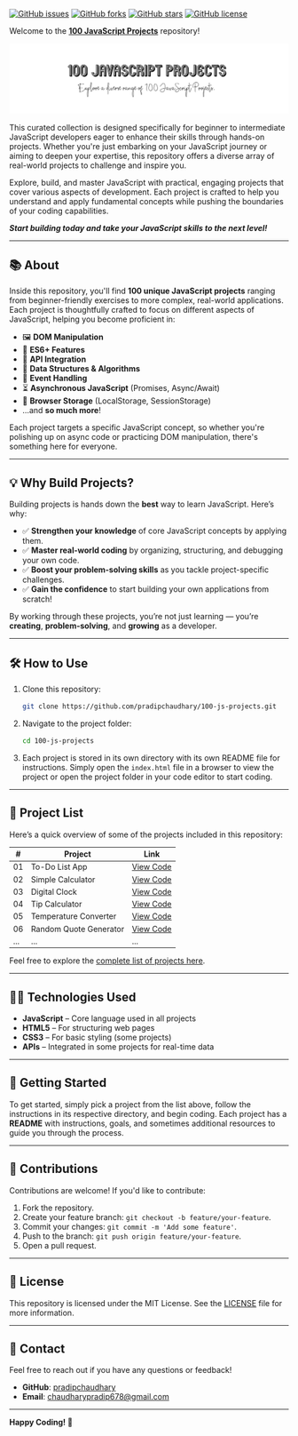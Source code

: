 [![GitHub issues](https://img.shields.io/github/issues/pradipchaudhary/100-js-projects)](https://github.com/pradipchaudhary/100-js-projects/issues)
[![GitHub forks](https://img.shields.io/github/forks/pradipchaudhary/100-js-projects)](https://github.com/pradipchaudhary/100-js-projects/network)
[![GitHub stars](https://img.shields.io/github/stars/pradipchaudhary/100-js-projects)](https://github.com/pradipchaudhary/100-js-projects/stargazers)
[![GitHub license](https://img.shields.io/github/license/pradipchaudhary/100-js-projects)](https://github.com/pradipchaudhary/100-js-projects/blob/main/LICENSE)

Welcome to the **[100 JavaScript Projects](https://100jsproject.vercel.app/)** repository!

![JavaScript Projects](./screen.png)

This curated collection is designed specifically for beginner to intermediate JavaScript developers eager to enhance their skills through hands-on projects. Whether you're just embarking on your JavaScript journey or aiming to deepen your expertise, this repository offers a diverse array of real-world projects to challenge and inspire you.

Explore, build, and master JavaScript with practical, engaging projects that cover various aspects of development. Each project is crafted to help you understand and apply fundamental concepts while pushing the boundaries of your coding capabilities.

**_Start building today and take your JavaScript skills to the next level!_**

---

## 📚 About

Inside this repository, you'll find **100 unique JavaScript projects** ranging from beginner-friendly exercises to more complex, real-world applications. Each project is thoughtfully crafted to focus on different aspects of JavaScript, helping you become proficient in:

-   🖼️ **DOM Manipulation**
-   🌟 **ES6+ Features**
-   🔗 **API Integration**
-   🧩 **Data Structures & Algorithms**
-   🎯 **Event Handling**
-   ⏳ **Asynchronous JavaScript** (Promises, Async/Await)
-   💾 **Browser Storage** (LocalStorage, SessionStorage)
-   ...and **so much more**!

Each project targets a specific JavaScript concept, so whether you're polishing up on async code or practicing DOM manipulation, there's something here for everyone.

---

## 💡 Why Build Projects?

Building projects is hands down the **best** way to learn JavaScript. Here’s why:

-   ✅ **Strengthen your knowledge** of core JavaScript concepts by applying them.
-   ✅ **Master real-world coding** by organizing, structuring, and debugging your own code.
-   ✅ **Boost your problem-solving skills** as you tackle project-specific challenges.
-   ✅ **Gain the confidence** to start building your own applications from scratch!

By working through these projects, you’re not just learning — you’re **creating**, **problem-solving**, and **growing** as a developer.

---

## 🛠️ How to Use

1. Clone this repository:

    ```bash
    git clone https://github.com/pradipchaudhary/100-js-projects.git
    ```

2. Navigate to the project folder:

    ```bash
    cd 100-js-projects
    ```

3. Each project is stored in its own directory with its own README file for instructions. Simply open the `index.html` file in a browser to view the project or open the project folder in your code editor to start coding.

---

## 📝 Project List

Here’s a quick overview of some of the projects included in this repository:

| #   | Project                | Link                                                                                              |
| --- | ---------------------- | ------------------------------------------------------------------------------------------------- |
| 01  | To-Do List App         | [View Code](https://github.com/pradipchaudhary/100-js-projects/tree/master/01-To-Do%20List%20App) |
| 02  | Simple Calculator      | [View Code](https://github.com/pradipchaudhary/100-js-projects/simple-calculator)                 |
| 03  | Digital Clock          | [View Code](https://github.com/pradipchaudhary/100-js-projects/digital-clock)                     |
| 04  | Tip Calculator         | [View Code](https://github.com/pradipchaudhary/100-js-projects/tip-calculator)                    |
| 05  | Temperature Converter  | [View Code](https://github.com/pradipchaudhary/100-js-projects/temperature-converter)             |
| 06  | Random Quote Generator | [View Code](https://github.com/pradipchaudhary/100-js-projects/random-quote-generator)            |
| ... | ...                    | ...                                                                                               |

Feel free to explore the [complete list of projects here](https://github.com/pradipchaudhary/100-js-projects).

---

## 👨‍💻 Technologies Used

-   **JavaScript** – Core language used in all projects
-   **HTML5** – For structuring web pages
-   **CSS3** – For basic styling (some projects)
-   **APIs** – Integrated in some projects for real-time data

---

## 🚀 Getting Started

To get started, simply pick a project from the list above, follow the instructions in its respective directory, and begin coding. Each project has a **README** with instructions, goals, and sometimes additional resources to guide you through the process.

---

## 🤝 Contributions

Contributions are welcome! If you'd like to contribute:

1. Fork the repository.
2. Create your feature branch: `git checkout -b feature/your-feature`.
3. Commit your changes: `git commit -m 'Add some feature'`.
4. Push to the branch: `git push origin feature/your-feature`.
5. Open a pull request.

---

## 📄 License

This repository is licensed under the MIT License. See the [LICENSE](LICENSE) file for more information.

---

## 📧 Contact

Feel free to reach out if you have any questions or feedback!

-   **GitHub**: [pradipchaudhary](https://github.com/pradipchaudhary)
-   **Email**: [chaudharypradip678@gmail.com](mailto:chaudharypradip678@gmail.com)

---

**Happy Coding! 🎉**
